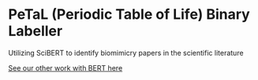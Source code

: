 # PeTaL (Periodic Table of Life) Binary Labeller 
Utilizing SciBERT to identify biomimicry papers in the scientific literature

[See our other work with BERT here](https://github.com/nasa-petal/PeTaL-labeller)

